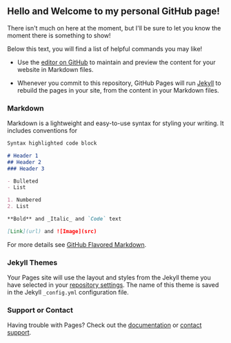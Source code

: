 ## Hello and Welcome to my personal GitHub page!

There isn't much on here at the moment, but I'll be sure to let you know the moment there is something to show!

Below this text, you will find a list of helpful commands you may like!



- Use the [editor on GitHub](https://github.com/kalutes/CS193_Fall18_Lab1/edit/master/index.md) to maintain and preview the content for your website in Markdown files.

- Whenever you commit to this repository, GitHub Pages will run [Jekyll](https://jekyllrb.com/) to rebuild the pages in your site, from the content in your Markdown files.

### Markdown

Markdown is a lightweight and easy-to-use syntax for styling your writing. It includes conventions for

```markdown
Syntax highlighted code block

# Header 1
## Header 2
### Header 3

- Bulleted
- List

1. Numbered
2. List

**Bold** and _Italic_ and `Code` text

[Link](url) and ![Image](src)
```

For more details see [GitHub Flavored Markdown](https://guides.github.com/features/mastering-markdown/).

### Jekyll Themes

Your Pages site will use the layout and styles from the Jekyll theme you have selected in your [repository settings](https://github.com/kalutes/CS193_Fall18_Lab1/settings). The name of this theme is saved in the Jekyll `_config.yml` configuration file.

### Support or Contact

Having trouble with Pages? Check out the [documentation](https://help.github.com/categories/github-pages-basics/) or [contact support](https://github.com/contact).
